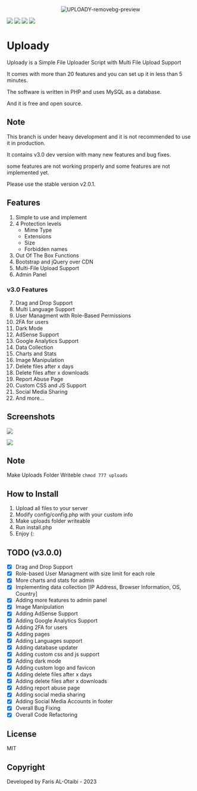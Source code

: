 <div align="center">
   <img src="https://i.ibb.co/qMSh4gN/UPLOADY-removebg-preview.png" alt="UPLOADY-removebg-preview" border="0">
</div>

![](https://img.shields.io/github/license/farisc0de/Uploady) ![](https://img.shields.io/github/v/release/farisc0de/Uploady) ![](https://img.shields.io/github/repo-size/farisc0de/Uploady) ![](https://img.shields.io/badge/PHP-777BB4?style=for-the-badge&logo=php&logoColor=white)

# Uploady

Uploady is a Simple File Uploader Script with Multi File Upload Support

It comes with more than 20 features and you can set up it in less than 5 minutes.

The software is written in PHP and uses MySQL as a database.

And it is free and open source.

## Note

This branch is under heavy development and it is not recommended to use it in production.

It contains v3.0 dev version with many new features and bug fixes.

some features are not working properly and some features are not implemented yet.

Please use the stable version v2.0.1.

## Features

1. Simple to use and implement
2. 4 Protection levels
   - Mime Type
   - Extensions
   - Size
   - Forbidden names
3. Out Of The Box Functions
4. Bootstrap and jQuery over CDN
5. Multi-File Upload Support
6. Admin Panel

### v3.0 Features

7. Drag and Drop Support
8. Multi Language Support
9. User Managment with Role-Based Permissions
10. 2FA for users
11. Dark Mode
12. AdSense Support
13. Google Analytics Support
14. Data Collection
15. Charts and Stats
16. Image Manipulation
17. Delete files after x days
18. Delete files after x downloads
19. Report Abuse Page
20. Custom CSS and JS Support
21. Social Media Sharing
22. And more...

## Screenshots

![](https://i.ibb.co/D7yGNTp/Web-capture-23-4-2023-52641-192-168-1-4.jpg)

![](https://i.ibb.co/hRbJxG9/Web-capture-20-4-2023-1035-localhost.jpg)

## Note

Make Uploads Folder Writeble `chmod 777 uploads`

## How to Install

1. Upload all files to your server
2. Modify config/config.php with your custom info
3. Make uploads folder writeable
4. Run install.php
5. Enjoy (:

## TODO (v3.0.0)

- [x] Drag and Drop Support
- [x] Role-based User Managment with size limit for each role
- [x] More charts and stats for admin
- [x] Implementing data collection [IP Address, Browser Information, OS, Country]
- [x] Adding more features to admin panel
- [x] Image Manipulation
- [x] Adding AdSense Support
- [x] Adding Google Analytics Support
- [x] Adding 2FA for users
- [x] Adding pages
- [x] Adding Languages support
- [x] Adding database updater
- [x] Adding custom css and js support
- [x] Adding dark mode
- [x] Adding custom logo and favicon
- [x] Adding delete files after x days
- [x] Adding delete files after x downloads
- [x] Adding report abuse page
- [x] Adding social media sharing
- [x] Adding Social Media Accounts in footer
- [x] Overall Bug Fixing
- [x] Overall Code Refactoring

## License

MIT

## Copyright

Developed by Faris AL-Otaibi - 2023
